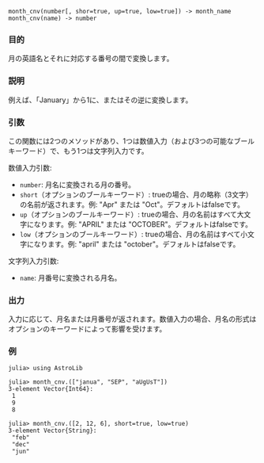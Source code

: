 ```
month_cnv(number[, shor=true, up=true, low=true]) -> month_name
month_cnv(name) -> number
```

### 目的

月の英語名とそれに対応する番号の間で変換します。

### 説明

例えば、「January」から1に、またはその逆に変換します。

### 引数

この関数には2つのメソッドがあり、1つは数値入力（および3つの可能なブールキーワード）で、もう1つは文字列入力です。

数値入力引数:

  * `number`: 月名に変換される月の番号。
  * `short`（オプションのブールキーワード）: trueの場合、月の略称（3文字）の名前が返されます。例: "Apr" または "Oct"。デフォルトはfalseです。
  * `up`（オプションのブールキーワード）: trueの場合、月の名前はすべて大文字になります。例: "APRIL" または "OCTOBER"。デフォルトはfalseです。
  * `low`（オプションのブールキーワード）: trueの場合、月の名前はすべて小文字になります。例: "april" または "october"。デフォルトはfalseです。

文字列入力引数:

  * `name`: 月番号に変換される月名。

### 出力

入力に応じて、月名または月番号が返されます。数値入力の場合、月名の形式はオプションのキーワードによって影響を受けます。

### 例

```jldoctest
julia> using AstroLib

julia> month_cnv.(["janua", "SEP", "aUgUsT"])
3-element Vector{Int64}:
 1
 9
 8

julia> month_cnv.([2, 12, 6], short=true, low=true)
3-element Vector{String}:
 "feb"
 "dec"
 "jun"
```

